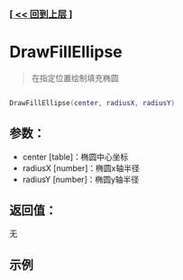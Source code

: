 ### [[ << 回到上层 ]](README.md)

# DrawFillEllipse

> 在指定位置绘制填充椭圆

```lua

DrawFillEllipse(center, radiusX, radiusY)

```

## 参数：

+ center [table]：椭圆中心坐标
+ radiusX [number]：椭圆x轴半径
+ radiusY [number]：椭圆y轴半径

## 返回值：

无

## 示例

```lua

```